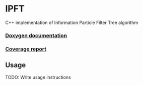 # IPFT

C++ implementation of Information Particle Filter Tree algorithm

### [Doxygen documentation](/doxygen/index.html)
### [Coverage report](/coverage/index.html)

## Usage

TODO: Write usage instructions
